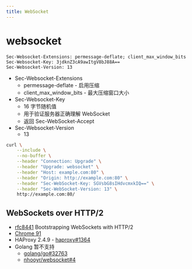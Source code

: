 ```yaml
---
title: WebSocket
---
```


# websocket

```
Sec-Websocket-Extensions: permessage-deflate; client_max_window_bits
Sec-Websocket-Key: 3jdknZ3cA9awItgV8bJ88A==
Sec-Websocket-Version: 13
```

- Sec-Websocket-Extensions
  - permessage-deflate - 启用压缩
  - client_max_window_bits - 最大压缩窗口大小
- Sec-Websocket-Key
  - 16 字节随机值
  - 用于验证服务器正确理解 WebSocket
  - 返回 Sec-WebSocket-Accept
- Sec-Websocket-Version
  - 13

```bash
curl \
    --include \
    --no-buffer \
    --header "Connection: Upgrade" \
    --header "Upgrade: websocket" \
    --header "Host: example.com:80" \
    --header "Origin: http://example.com:80" \
    --header "Sec-WebSocket-Key: SGVsbG8sIHdvcmxkIQ==" \
    --header "Sec-WebSocket-Version: 13" \
    http://example.com:80/
```

## WebSockets over HTTP/2

- [rfc8441](https://datatracker.ietf.org/doc/html/rfc8441) Bootstrapping WebSockets with HTTP/2
- [Chrome 91](https://www.chromestatus.com/feature/6251293127475200)
- HAProxy 2.4.9 - [haproxy#1364](https://github.com/haproxy/haproxy/issues/1364)
- Golang 暂不支持
  - [golang/go#32763](https://github.com/golang/go/issues/32763)
  - [nhooyr/websocket#4](https://github.com/nhooyr/websocket/issues/4)
